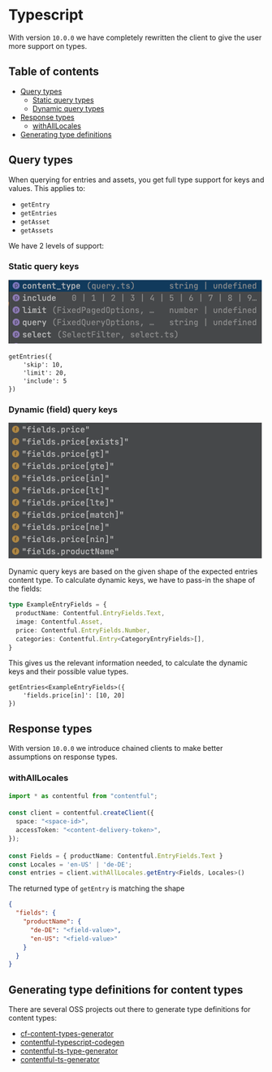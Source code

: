# Typescript
With version `10.0.0` we have completely rewritten the client to give the user more support on types.

## Table of contents
- [Query types](#query-types)
  - [Static query types](#static-query-keys)
  - [Dynamic query types](#dynamic-field-query-keys)
- [Response types](#response-types)
  - [withAllLocales](#withalllocales)
- [Generating type definitions](#generating-type-definitions-for-content-types)

## Query types
When querying for entries and assets, you get full type support for keys and values.
This applies to:
- `getEntry`
- `getEntries`
- `getAsset`
- `getAssets`

We have 2 levels of support:

### Static query keys
![](docs/static-query-keys.png)

```
getEntries({
    'skip': 10,
    'limit': 20,
    'include': 5
})
```

### Dynamic (field) query keys
![](docs/dynamic-query-keys.png)

Dynamic query keys are based on the given shape of the expected entries content type.
To calculate dynamic keys, we have to pass-in the shape of the fields:
```typescript
type ExampleEntryFields = {
  productName: Contentful.EntryFields.Text,
  image: Contentful.Asset,
  price: Contentful.EntryFields.Number,
  categories: Contentful.Entry<CategoryEntryFields>[],
}
```

This gives us the relevant information needed, to calculate the dynamic keys and their possible value types.
```
getEntries<ExampleEntryFields>({
    'fields.price[in]': [10, 20]
})
```

## Response types
With version `10.0.0` we introduce chained clients to make better assumptions on response types. 

### withAllLocales

```typescript
import * as contentful from "contentful";

const client = contentful.createClient({
  space: "<space-id>",
  accessToken: "<content-delivery-token>",
});

const Fields = { productName: Contentful.EntryFields.Text }
const Locales = 'en-US' | 'de-DE';
const entries = client.withAllLocales.getEntry<Fields, Locales>() 
```

The returned type of `getEntry` is matching the shape
```json
{
  "fields": {
    "productName": {
      "de-DE": "<field-value>",
      "en-US": "<field-value>"
    }
  }
}
```



## Generating type definitions for content types
There are several OSS projects out there to generate type definitions for content types:

- [cf-content-types-generator](https://github.com/contentful-userland/cf-content-types-generator)
- [contentful-typescript-codegen](https://github.com/intercom/contentful-typescript-codegen)
- [contentful-ts-type-generator](https://github.com/arimkevi/contentful-ts-type-generator)
- [contentful-ts-generator](https://github.com/watermarkchurch/contentful-ts-generator)

